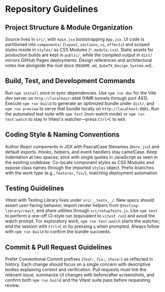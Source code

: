 # Repository Guidelines

## Project Structure & Module Organization
Source lives in `src/`, with `main.jsx` bootstrapping `App.jsx`. UI code is partitioned into `components/` (`layout`, `sections`, `ui`, `effects`) and scoped styles reside in `styles/` as CSS Modules (`*.module.css`). Static assets for production builds are kept in `public/`, while the compiled output in `dist/` mirrors GitHub Pages deployments. Design references and architectural notes live alongside the root docs (`README.md`, `QubeTX_Design_System.md`).

## Build, Test, and Development Commands
Run `npm install` once to sync dependencies. Use `npm run dev` for the Vite dev server on `http://localhost:8080` (HMR tunnels through port 443). Execute `npm run build` to generate an optimized bundle under `dist/`, and `npm run preview` to serve that bundle locally on `http://localhost:8081`. Run the automated test suite with `npm test` (non-watch mode) or `npm run test:watch` to stay in Vitest's watcher—press `Ctrl+C` to exit.

## Coding Style & Naming Conventions
Author React components in JSX with PascalCase filenames (`Hero.jsx`) and default exports. Hooks, helpers, and event handlers stay camelCase. Keep indentation at two spaces; stick with single quotes in JavaScript as seen in the existing codebase. Co-locate component styles as CSS Modules and expose class names through the imported `styles` object. Prefix branches with the work type (e.g., `feature/`, `fix/`), matching deployment automation.

## Testing Guidelines
Vitest with Testing Library lives under `src/__tests__/`. New specs should assert user-facing behavior, import render helpers from `@testing-library/react`, and share utilities through `src/setupTests.js`. Use `npm test` to perform a one-off CI-style run (equivalent to `vitest run`) and avoid the watch prompt. For exploratory work, `npm run test:watch` starts the watcher; end the session with `Ctrl+C` or by pressing `q` when prompted. Always follow with `npm run build` to confirm the bundle succeeds.

## Commit & Pull Request Guidelines
Prefer Conventional Commit prefixes (`feat:`, `fix:`, `chore:`) as reflected in history. Each change should focus on a single concern with descriptive bodies explaining context and verification. Pull requests must link the relevant issue, summarize UI changes with before/after screenshots, and confirm both `npm run build` and the Vitest suite pass before requesting review.
